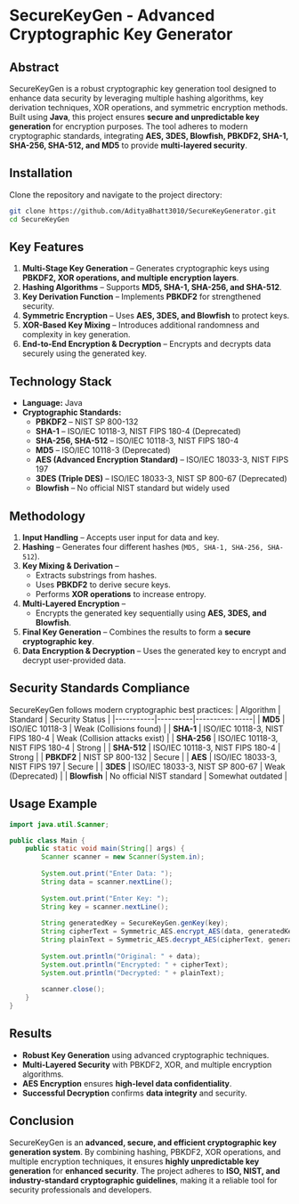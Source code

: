 # **SecureKeyGen - Advanced Cryptographic Key Generator**

## **Abstract**
SecureKeyGen is a robust cryptographic key generation tool designed to enhance data security by leveraging multiple hashing algorithms, key derivation techniques, XOR operations, and symmetric encryption methods. Built using **Java**, this project ensures **secure and unpredictable key generation** for encryption purposes. The tool adheres to modern cryptographic standards, integrating **AES, 3DES, Blowfish, PBKDF2, SHA-1, SHA-256, SHA-512, and MD5** to provide **multi-layered security**.

## **Installation**
Clone the repository and navigate to the project directory:

```bash
git clone https://github.com/AdityaBhatt3010/SecureKeyGenerator.git
cd SecureKeyGen
```

## **Key Features**
1. **Multi-Stage Key Generation** – Generates cryptographic keys using **PBKDF2, XOR operations, and multiple encryption layers**.
2. **Hashing Algorithms** – Supports **MD5, SHA-1, SHA-256, and SHA-512**.
3. **Key Derivation Function** – Implements **PBKDF2** for strengthened security.
4. **Symmetric Encryption** – Uses **AES, 3DES, and Blowfish** to protect keys.
5. **XOR-Based Key Mixing** – Introduces additional randomness and complexity in key generation.
6. **End-to-End Encryption & Decryption** – Encrypts and decrypts data securely using the generated key.

## **Technology Stack**
- **Language:** Java
- **Cryptographic Standards:**
  - **PBKDF2** – NIST SP 800-132
  - **SHA-1** – ISO/IEC 10118-3, NIST FIPS 180-4 (Deprecated)
  - **SHA-256, SHA-512** – ISO/IEC 10118-3, NIST FIPS 180-4
  - **MD5** – ISO/IEC 10118-3 (Deprecated)
  - **AES (Advanced Encryption Standard)** – ISO/IEC 18033-3, NIST FIPS 197
  - **3DES (Triple DES)** – ISO/IEC 18033-3, NIST SP 800-67 (Deprecated)
  - **Blowfish** – No official NIST standard but widely used

## **Methodology**
1. **Input Handling** – Accepts user input for data and key.
2. **Hashing** – Generates four different hashes (`MD5, SHA-1, SHA-256, SHA-512`).
3. **Key Mixing & Derivation** –
   - Extracts substrings from hashes.
   - Uses **PBKDF2** to derive secure keys.
   - Performs **XOR operations** to increase entropy.
4. **Multi-Layered Encryption** –
   - Encrypts the generated key sequentially using **AES, 3DES, and Blowfish**.
5. **Final Key Generation** – Combines the results to form a **secure cryptographic key**.
6. **Data Encryption & Decryption** – Uses the generated key to encrypt and decrypt user-provided data.

## **Security Standards Compliance**
SecureKeyGen follows modern cryptographic best practices:
| Algorithm | Standard | Security Status |
|-----------|----------|----------------|
| **MD5** | ISO/IEC 10118-3 | Weak (Collisions found) |
| **SHA-1** | ISO/IEC 10118-3, NIST FIPS 180-4 | Weak (Collision attacks exist) |
| **SHA-256** | ISO/IEC 10118-3, NIST FIPS 180-4 | Strong |
| **SHA-512** | ISO/IEC 10118-3, NIST FIPS 180-4 | Strong |
| **PBKDF2** | NIST SP 800-132 | Secure |
| **AES** | ISO/IEC 18033-3, NIST FIPS 197 | Secure |
| **3DES** | ISO/IEC 18033-3, NIST SP 800-67 | Weak (Deprecated) |
| **Blowfish** | No official NIST standard | Somewhat outdated |

## **Usage Example**
```java
import java.util.Scanner;

public class Main {
    public static void main(String[] args) {
        Scanner scanner = new Scanner(System.in);
        
        System.out.print("Enter Data: ");
        String data = scanner.nextLine();
        
        System.out.print("Enter Key: ");
        String key = scanner.nextLine();
        
        String generatedKey = SecureKeyGen.genKey(key);
        String cipherText = Symmetric_AES.encrypt_AES(data, generatedKey);
        String plainText = Symmetric_AES.decrypt_AES(cipherText, generatedKey);
        
        System.out.println("Original: " + data);
        System.out.println("Encrypted: " + cipherText);
        System.out.println("Decrypted: " + plainText);
        
        scanner.close();
    }
}
```

## **Results**
- **Robust Key Generation** using advanced cryptographic techniques.
- **Multi-Layered Security** with PBKDF2, XOR, and multiple encryption algorithms.
- **AES Encryption** ensures **high-level data confidentiality**.
- **Successful Decryption** confirms **data integrity** and security.

## **Conclusion**
SecureKeyGen is an **advanced, secure, and efficient cryptographic key generation system**. By combining hashing, PBKDF2, XOR operations, and multiple encryption techniques, it ensures **highly unpredictable key generation** for **enhanced security**. The project adheres to **ISO, NIST, and industry-standard cryptographic guidelines**, making it a reliable tool for security professionals and developers.

